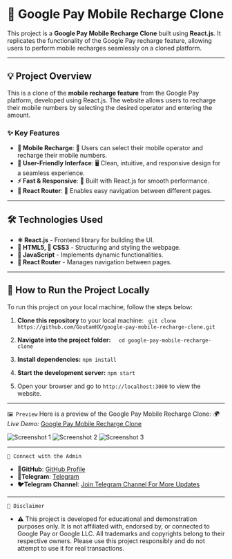# 📱 Google Pay Mobile Recharge Clone

This project is a **Google Pay Mobile Recharge Clone** built using **React.js**. It replicates the functionality of the Google Pay recharge feature, allowing users to perform mobile recharges seamlessly on a cloned platform.

---

## 💡 Project Overview

This is a clone of the **mobile recharge feature** from the Google Pay platform, developed using React.js. The website allows users to recharge their mobile numbers by selecting the desired operator and entering the amount.

### ✨ Key Features

- **📲 Mobile Recharge**: 📡 Users can select their mobile operator and recharge their mobile numbers.
- **🎨 User-Friendly Interface**: 🖥️ Clean, intuitive, and responsive design for a seamless experience.
- **⚡ Fast & Responsive**: 🚀 Built with React.js for smooth performance.
- **🔗 React Router**: 🔄 Enables easy navigation between different pages.

---

## 🛠️ Technologies Used

- **⚛️ React.js** - Frontend library for building the UI.
- **📝 HTML5, 🎨 CSS3** - Structuring and styling the webpage.
- **📜 JavaScript** - Implements dynamic functionalities.
- **🔗 React Router** - Manages navigation between pages.

---

## 🚀 How to Run the Project Locally

To run this project on your local machine, follow the steps below:

1. **Clone this repository** to your local machine:
  `` git clone https://github.com/GoutamHX/google-pay-mobile-recharge-clone.git``
   
2. **Navigate into the project folder:**
 ``  cd google-pay-mobile-recharge-clone``

3. **Install dependencies:**
``npm install``

4. **Start the development server:**
``npm start``

5. Open your browser and go to `http://localhost:3000` to view the website.
---

`🖼️ Preview`
Here is a preview of the Google Pay Mobile Recharge Clone:
*🌍 Live Demo:* [Google Pay Mobile Recharge Clone](https://gpay-recharge-offers.vercel.app )

![Screenshot 1](https://github.com/user-attachments/assets/d8b6fee6-29d9-4a8b-93e7-5d768a5ce71a)
![Screenshot 2](https://github.com/user-attachments/assets/5762cd86-6088-499e-8b51-074edf6db1aa)
![Screenshot 3](https://github.com/user-attachments/assets/450b3c82-690c-49bc-adb3-6f8a6e6dd9e9)

---
`📢 Connect with the Admin`
- **🐙GitHub**: [GitHub Profile](https://github.com/GoutamHX)
- **👤Telegram**: [Telegram](https://t.me/MR_GOUTAM08)
- **🐦Telegram Channel**: [Join Telegram Channel For More Updates](https://t.me/MAXX_MODS)

---
`📄 Disclaimer`
- ⚠️ This project is developed for educational and demonstration purposes only. It is not affiliated with, endorsed by, or connected to Google Pay or Google LLC. All trademarks and copyrights belong to their respective owners. Please use this project responsibly and do not attempt to use it for real transactions.

